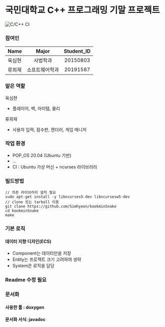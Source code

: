 # 국민대학교 C++ 프로그래밍 기말 프로젝트
![C/C++ CI](https://github.com/Simhyeon/kookminSnake/workflows/C/C++%20CI/badge.svg)

### 참여인 
|  <center>Name</center> |  <center>Major</center> |  <center>Student_ID</center> |
|:--------|:--------:|:--------|
| 육심현 |사법학과| <center>20150803</center> |
| 류희재 |소프트웨어학과  | <center>20191587</center> |

### 맡은 역할

육심현
- 플레이어, 벽, 아이템, 물리 

류희재
- 사용자 입력, 점수판, 렌더러, 게임 매니저

### 작업 환경
- POP\_OS 20.04 (Ubuntu 기반)
- ...
- CI : Ubuntu 가상 머신 + ncurses 라이브러리

### 빌드방법

```
// 의존 라이브러리 설치 필요
sudo apt-get install -y libncurses5-dev libncursesw5-dev
// clone 또는 tarball 이용
git clone https://github.com/Simhyeon/kookminSnake
cd kookminSnake
make
```

### 기본 로직

#### 데이터 지향 디자인(ECS)
- Component는 데이터만을 저장
- Entity는 프로젝트 크기 고려하여 생략
- System은 로직을 담당

### Readme 수정 필요

### 문서화

#### 사용한 툴 : doxygen

#### 문서화 서식: javadoc 
